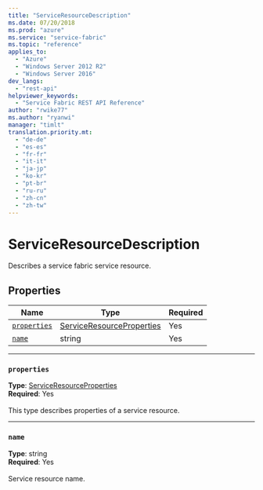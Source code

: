 ```yaml
---
title: "ServiceResourceDescription"
ms.date: 07/20/2018
ms.prod: "azure"
ms.service: "service-fabric"
ms.topic: "reference"
applies_to: 
  - "Azure"
  - "Windows Server 2012 R2"
  - "Windows Server 2016"
dev_langs: 
  - "rest-api"
helpviewer_keywords: 
  - "Service Fabric REST API Reference"
author: "rwike77"
ms.author: "ryanwi"
manager: "timlt"
translation.priority.mt: 
  - "de-de"
  - "es-es"
  - "fr-fr"
  - "it-it"
  - "ja-jp"
  - "ko-kr"
  - "pt-br"
  - "ru-ru"
  - "zh-cn"
  - "zh-tw"
---
```

# ServiceResourceDescription

Describes a service fabric service resource.

## Properties
| Name | Type | Required |
| --- | --- | --- |
| [`properties`](#properties) | [ServiceResourceProperties](sfclient-v63-model-serviceresourceproperties.md) | Yes |
| [`name`](#name) | string | Yes |

____
### `properties`
__Type__: [ServiceResourceProperties](sfclient-v63-model-serviceresourceproperties.md) <br/>
__Required__: Yes<br/>
<br/>
This type describes properties of a service resource.

____
### `name`
__Type__: string <br/>
__Required__: Yes<br/>
<br/>
Service resource name.

